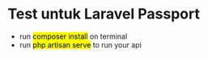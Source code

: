# Test untuk Laravel Passport

- run <mark>composer install</mark> on terminal
- run <mark>php artisan serve</mark> to run your api
